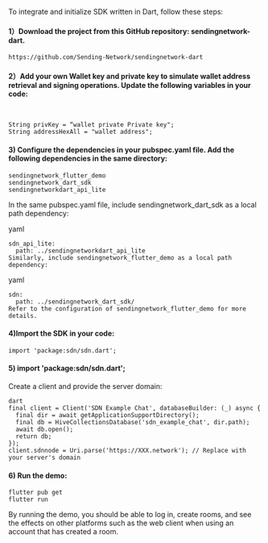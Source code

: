To integrate and initialize  SDK  written in Dart, follow these steps:

#### 1）Download the project from this GitHub repository: sendingnetwork-dart.
```
https://github.com/Sending-Network/sendingnetwork-dart
```
#### 2）Add your own Wallet key and private key to simulate wallet address retrieval and signing operations. Update the following variables in your code:

```

 
String privKey = “wallet private Private key"; 
String addressHexAll = "wallet address";

```

#### 3) Configure the dependencies in your pubspec.yaml file. Add the following dependencies in the same directory:

```
sendingnetwork_flutter_demo
sendingnetwork_dart_sdk
sendingnetworkdart_api_lite
```
In the same pubspec.yaml file, include sendingnetwork_dart_sdk as a local path dependency:

yaml
```
sdn_api_lite:
  path: ../sendingnetworkdart_api_lite
Similarly, include sendingnetwork_flutter_demo as a local path dependency:
```
yaml

```
sdn:
  path: ../sendingnetwork_dart_sdk/
Refer to the configuration of sendingnetwork_flutter_demo for more details.
```

#### 4)Import the SDK in your code:

```
import 'package:sdn/sdn.dart';
```

#### 5) import 'package:sdn/sdn.dart';


Create a client and provide the server domain:
```
dart
final client = Client('SDN Example Chat', databaseBuilder: (_) async {
  final dir = await getApplicationSupportDirectory();
  final db = HiveCollectionsDatabase('sdn_example_chat', dir.path);
  await db.open();
  return db;
});
client.sdnnode = Uri.parse('https://XXX.network'); // Replace with your server's domain
```
#### 6) Run the demo:
```
flutter pub get
flutter run
```
By running the demo, you should be able to log in, create rooms, and see the effects on other platforms such as the web client when using an account that has created a room.